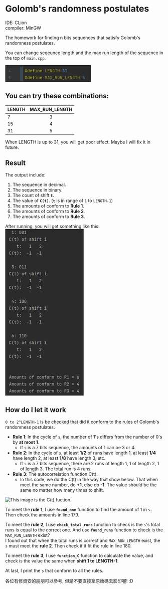 # Golomb's randomness postulates

IDE: CLion  
compiler: MinGW

The homework for finding n bits sequences that satisfy Golomb's randomness postulates.  

You can change seqeunce length and the max run length of the sequence in the top of `main.cpp`.  

![This image is the top of main.cpp.](/img/01_define.png "This is the top of main.cpp.")  

## You can try these combinations:

 | LENGTH  | MAX_RUN_LENGTH |
 | ------------- |:-------------:|
 | 7      | 3     |
 | 15      | 4     |
 | 31      | 5     |

When LENGTH is up to 31, you will get poor effect. Maybe I will fix it in future.

## Result
The output include:
1. The sequence in decimal.
1. The sequence in binary.
1. The count of shift **`t`**. 
1. The value of **`C(t)`**. (**`t`** is in range of `1` to `LENGTH-1`)
1. The amounts of conform to **Rule 1**.
1. The amounts of conform to **Rule 2**.
1. The amounts of conform to **Rule 3**.

After running, you will get something like this:
![This image is the result when LENGTH=3 and MAX_RUN_LENGTH=2.](/img/02_result_example.png "This image is the result when LENGTH=3 and MAX_RUN_LENGTH=2.") 


## How do I let it work
```0 to 2^LENGTH-1``` is be checked that did it conform to the rules of Golomb's randomness postulates.

* **Rule 1**: In the cycle of `s`, the number of 1's differs from the number of 0's by **at most 1**. 
  * If `s` is a 7 bits sequence, the amounts of 1 can be 3 or 4.
* **Rule 2**: In the cycle of `s`, at least **1/2** of runs have length 1, at least **1/4** have length 2, at least **1/8** have length 3, etc. 
  * If `s` is a 7 bits sequence, there are 2 runs of length 1, 1 of length 2, 1 of length 3. The total run is 4 runs.
* **Rule 3**: The autocorrelation function C(t).
  * In this code, we do the C(t) in the way that show below. That when meet the same number, do **+1**, else do **-1**. The value should be the same no matter how many times to shift. 
 
![This image is the C(t) fuction.](/img/03_CT.png "This image is the C(t) fuction.")

To meet the **rule 1**, I use **`found_one`** function to find the amount of 1 in `s`. Then check the amounts in line 179.  

To meet the **rule 2**, I use **`check_total_runs`** function to check is the `s`'s total runs is equal to the correct one. And use **`found_runs`** function to check is the `MAX_RUN_LENGTH` exist?  
I found out that when the total runs is correct and `MAX_RUN_LENGTH` exist, the `s` must meet the **rule 2**.  Then check if it fit the rule in line 180.

To meet the **rule 3**, I use **`function_C`** function to calculate the value, and check is the value the same when **shift 1 to LENGTH-1**.

At last, I print the `s` that conform to all the rules. 

各位有修資安的朋朋可以參考, 但請不要直接拿原始碼去影印喔! :D
